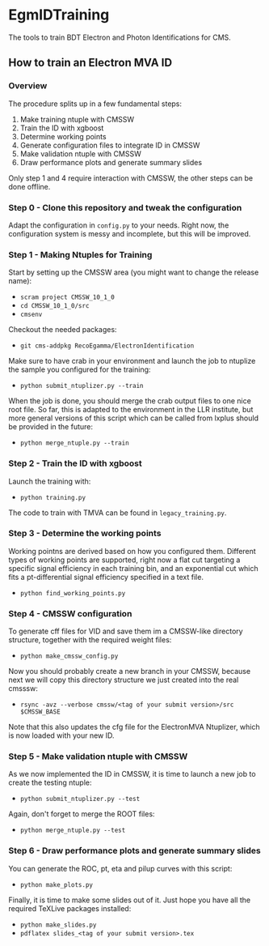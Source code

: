 # EgmIDTraining
The tools to train BDT Electron and Photon Identifications for CMS.

## How to train an Electron MVA ID

### Overview

The procedure splits up in a few fundamental steps:

1. Make training ntuple with CMSSW
2. Train the ID with xgboost
3. Determine working points
4. Generate configuration files to integrate ID in CMSSW
5. Make validation ntuple with CMSSW
6. Draw performance plots and generate summary slides

Only step 1 and 4 require interaction with CMSSW, the other steps can be done offline.

### Step 0 - Clone this repository and tweak the configuration

Adapt the configuration in `config.py` to your needs. Right now, the configuration system is messy and incomplete, but this will be improved.

### Step 1 - Making Ntuples for Training

Start by setting up the CMSSW area (you might want to change the release name):

* `scram project CMSSW_10_1_0`
* `cd CMSSW_10_1_0/src`
* `cmsenv`

Checkout the needed packages:

* `git cms-addpkg RecoEgamma/ElectronIdentification`

Make sure to have crab in your environment and launch the job to ntuplize the sample you configured for the training:

* `python submit_ntuplizer.py --train`

When the job is done, you should merge the crab output files to one nice root file. So far, this is adapted to the environment in the LLR institute, but more general versions of this script which can be called from lxplus should be provided in the future:

* `python merge_ntuple.py --train`

### Step 2 - Train the ID with xgboost

Launch the training with:

* `python training.py`

The code to train with TMVA can be found in `legacy_training.py`.

### Step 3 - Determine the working points

Working pointns are derived based on how you configured them. Different types of working points are supported, right now a flat cut targeting a specific signal efficiency in each training bin, and an exponential cut which fits a pt-differential signal efficiency specified in a text file.

* `python find_working_points.py`

### Step 4 - CMSSW configuration

To generate cff files for VID and save them im a CMSSW-like directory structure, together with the required weight files:

* `python make_cmssw_config.py`

Now you should probably create a new branch in your CMSSW, because next we will copy this directory structure we just created into the real cmsssw:

* `rsync -avz --verbose cmssw/<tag of your submit version>/src $CMSSW_BASE`

Note that this also updates the cfg file for the ElectronMVA Ntuplizer, which is now loaded with your new ID.

### Step 5 - Make validation ntuple with CMSSW

As we now implemented the ID in CMSSW, it is time to launch a new job to create the testing ntuple:

* `python submit_ntuplizer.py --test`

Again, don't forget to merge the ROOT files:

* `python merge_ntuple.py --test`

### Step 6 - Draw performance plots and generate summary slides

You can generate the ROC, pt, eta and pilup curves with this script:

* `python make_plots.py`

Finally, it is time to make some slides out of it. Just hope you have all the required TeXLive packages installed:

* `python make_slides.py`
* `pdflatex slides_<tag of your submit version>.tex`
